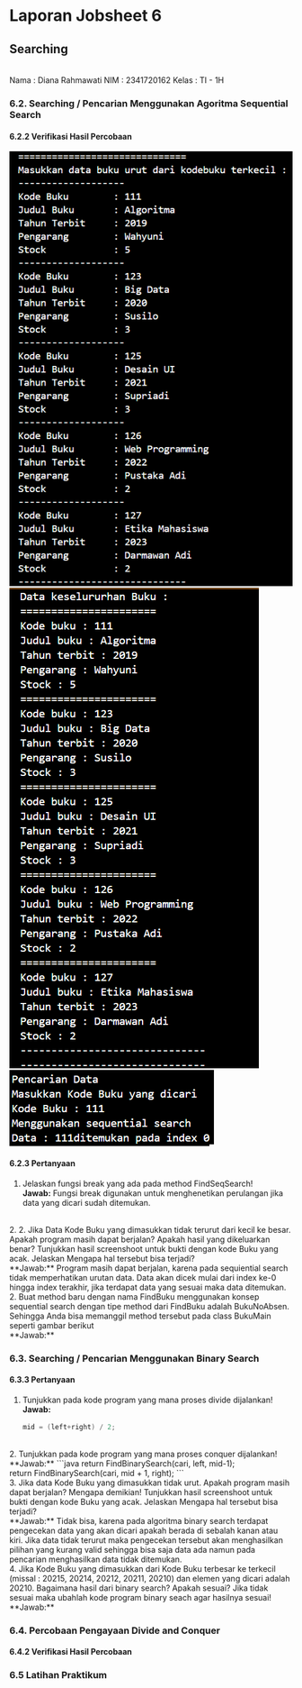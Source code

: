 # Laporan Jobsheet 6
## Searching
<br>
Nama    : Diana Rahmawati
NIM     : 2341720162
Kelas   : TI - 1H

### 6.2. Searching / Pencarian Menggunakan Agoritma Sequential Search
#### 6.2.2 Verifikasi Hasil Percobaan
<img src="seq1.png">
<img src="seq2.png">
<img src="hasilseq.png">

#### 6.2.3 Pertanyaan 
1. Jelaskan fungsi break yang ada pada method FindSeqSearch!<br>
    **Jawab:** Fungsi break digunakan untuk menghenetikan perulangan jika data yang dicari sudah ditemukan.
<br>
2. 
2. Jika Data Kode Buku yang dimasukkan tidak terurut dari kecil ke besar. Apakah program masih dapat berjalan? Apakah hasil yang dikeluarkan benar? Tunjukkan hasil screenshoot untuk bukti dengan kode Buku yang acak. Jelaskan Mengapa hal tersebut bisa terjadi?<br>
    **Jawab:** Program masih dapat berjalan, karena pada  sequiential search tidak memperhatikan urutan data. Data akan dicek mulai dari index ke-0 hingga index terakhir, jika terdapat data yang sesuai maka data ditemukan. 
<br>
2. Buat method baru dengan nama FindBuku menggunakan konsep sequential search dengan tipe method dari FindBuku adalah BukuNoAbsen. Sehingga Anda bisa memanggil method tersebut pada class BukuMain seperti gambar berikut <br>
    **Jawab:**
<br>

### 6.3. Searching / Pencarian Menggunakan Binary Search
#### 6.3.3 Pertanyaan
1. Tunjukkan pada kode program yang mana proses divide dijalankan!<br>
    **Jawab:** 
    ```java
    mid = (left+right) / 2; 
    ``` 
<br>
2. Tunjukkan pada kode program yang mana proses conquer dijalankan!<br>
    **Jawab:** 
    ```java
    return FindBinarySearch(cari, left, mid-1); <br>
    return FindBinarySearch(cari, mid + 1, right);
    ```
<br>
3. Jika data Kode Buku yang dimasukkan tidak urut. Apakah program masih dapat berjalan? Mengapa demikian! Tunjukkan hasil screenshoot untuk bukti dengan kode Buku yang acak. Jelaskan Mengapa hal tersebut bisa terjadi? <br>
    **Jawab:** Tidak bisa, karena pada algoritma binary search terdapat pengecekan data yang akan dicari apakah berada di sebalah kanan atau kiri. Jika data tidak terurut maka pengecekan tersebut akan menghasilkan pilihan yang kurang valid sehingga bisa saja data ada namun pada pencarian menghasilkan data tidak ditemukan.
<br>
4. Jika Kode Buku yang dimasukkan dari Kode Buku terbesar ke terkecil (missal : 20215, 20214, 20212, 20211, 20210) dan elemen yang dicari adalah 20210. Bagaimana hasil dari binary search? Apakah sesuai? Jika tidak sesuai maka ubahlah kode program binary seach agar hasilnya sesuai!<br>
    **Jawab:**
<br>

### 6.4. Percobaan Pengayaan Divide and Conquer

#### 6.4.2 Verifikasi Hasil Percobaan

### 6.5 Latihan Praktikum
